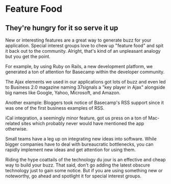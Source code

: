 Feature Food
============

They\'re hungry for it so serve it up
-------------------------------------

New or interesting features are a great way to generate buzz for your
application. Special interest groups love to chew up \"feature food\"
and spit it back out to the community. Alright, that\'s kind of an
unpleasant analogy but you get the point.

For example, by using Ruby on Rails, a new development platform, we
generated a ton of attention for Basecamp within the developer
community.

The Ajax elements we used in our applications got lots of buzz and even
led to Business 2.0 magazine naming 37signals a \"key player in Ajax\"
alongside big names like Google, Yahoo, Microsoft, and Amazon.

Another example: Bloggers took notice of Basecamp\'s RSS support since
it was one of the first business examples of RSS.

iCal integration, a seemingly minor feature, got us press on a ton of
Mac-related sites which probably never would have mentioned the app
otherwise.

Small teams have a leg up on integrating new ideas into software. While
bigger companies have to deal with bureaucratic bottlenecks, you can
rapidly implement new ideas and get attention for using them.

Riding the hype coattails of the technology du jour is an effective and
cheap way to build your buzz. That said, don\'t go adding the latest
obscure technology just to gain some notice. But if you are using
something new or noteworthy, go ahead and spotlight it for special
interest groups.
